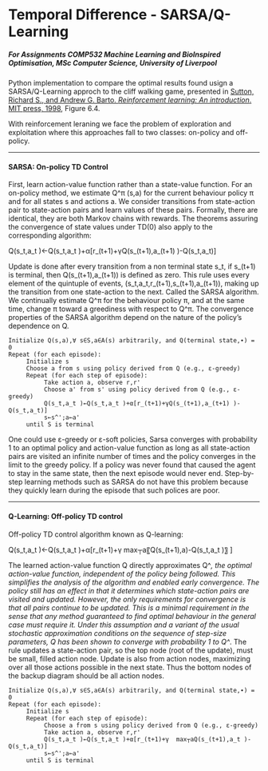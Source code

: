 # Temporal Difference - SARSA/Q-Learning
##### For Assignments COMP532 Machine Learning and BioInspired Optimisation, MSc Computer Science, University of Liverpool 
Python implementation to compare the optimal results found usign a SARSA/Q-Learning approch to the
cliff walking game, presented in [Sutton, Richard S., and Andrew G. Barto. *Reinforcement learning: An introduction*. MIT press, 1998](http://incompleteideas.net/book/bookdraft2017nov5.pdf), Figure 6.4.

With reinforcement leraning we face the problem of exploration and exploitation where this approaches fall to two classes: on-policy and off-policy.
___
#### SARSA: On-policy TD Control
First, learn action-value function rather than a state-value function. For an on-policy method, we estimate Q^π (s,a) for the current behaviour policy π and for all states s and actions a. 
We consider transitions from state-action pair to state-action pairs and learn values of these pairs. 
Formally, there are identical, they are both Markov chains with rewards. 
The theorems assuring the convergence of state values under TD(0) also apply to the corresponding algorithm:

Q(s_t,a_t )←Q(s_t,a_t )+α[r_(t+1)+γQ(s_(t+1),a_(t+1) )-Q(s_t,a_t)]

Update is done after every transition from a non terminal state s_t, if s_(t+1) is terminal, then Q(s_(t+1),a_(t+1)) is defined as zero.
This rule uses every element of the quintuple of events, (s_t,a_t,r_(t+1),s_(t+1),a_(t+1)), making up the transition from one state-action to the next. 
Called the SARSA algorithm.
We continually estimate Q^π for the behaviour policy π, and at the same time, change π toward a greediness with respect to Q^π. The convergence properties of the SARSA algorithm depend on the nature of the policy’s dependence on Q.

```
Initialize Q(s,a),∀ s∈S,a∈A(s) arbitrarily, and Q(terminal state,∙) = 0
Repeat (for each episode):
     Initialize s
     Choose a from s using policy derived from Q (e.g., ε-greedy)
     Repeat (for each step of episode):
          Take action a, observe r,r'
          Choose a' from s' using policy derived from Q (e.g., ε-greedy)
          Q(s_t,a_t )←Q(s_t,a_t )+α[r_(t+1)+γQ(s_(t+1),a_(t+1) )-Q(s_t,a_t)]
          s←s^';a←a'
     until S is terminal
```
One could use ε-greedy or ε-soft policies, Sarsa converges with probability 1 to an optimal policy and action-value function as long as all state-action pairs are visited an infinite number of times and the policy converges in the limit to the greedy policy.
If a policy was never found that caused the agent to stay in the same state, then the next episode would never end. Step-by-step learning methods such as SARSA do not have this problem because they quickly learn during the episode that such polices are poor.


___
#### Q-Learning: Off-policy TD control
Off-policy TD control algorithm known as Q-learning:

Q(s_t,a_t )←Q(s_t,a_t )+α[r_(t+1)+γ  max┬a⁡〖Q(s_(t+1),a)-Q(s_t,a_t )〗 ]

The learned action-value function Q directly approximates Q^*, the optimal action-value function, independent of the policy being followed. This simplifies the analysis of the algorithm and enabled early convergence. The policy still has an effect in that it determines which state-action pairs are visited and updated. However, the only requirements for convergence is that all pairs continue to be updated. 
This is a minimal requirement in the sense that any method guaranteed to find optimal behaviour in the general case must require it. Under this assumption and a variant of the usual stochastic approximation conditions on the sequence of step-size parameters, Q has been shown to converge with probability 1 to Q^*.
The rule updates a state-action pair, so the top node (root of the update), must be small, filled action node. Update is also from action nodes, maximizing over all those actions possible in the next state. Thus the bottom nodes of the backup diagram should be all action nodes. 
```
Initialize Q(s,a),∀ s∈S,a∈A(s) arbitrarily, and Q(terminal state,∙) = 0
Repeat (for each episode):
     Initialize s
     Repeat (for each step of episode):
          Choose a from s using policy derived from Q (e.g., ε-greedy)
          Take action a, observe r,r'
          Q(s_t,a_t )←Q(s_t,a_t )+α[r_(t+1)+γ  max┬a⁡Q(s_(t+1),a_t )-Q(s_t,a_t)]
          s←s^';a←a'
     until S is terminal
```
